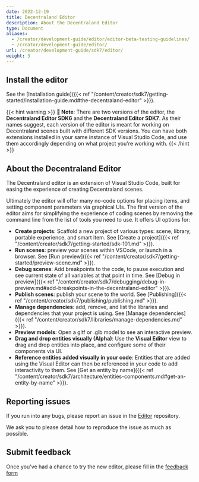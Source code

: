 ```yaml
---
date: 2022-12-19
title: Decentraland Editor
description: About the Decentraland Editor
type: Document
aliases:
  - /creator/development-guide/editor/editor-beta-testing-guidelines/
  - /creator/development-guide/editor/
url: /creator/development-guide/sdk7/editor/
weight: 3
---
```


## Install the editor

See the [Installation guide]({{< ref "/content/creator/sdk7/getting-started/installation-guide.md#the-decentraland-editor" >}}).

{{< hint warning >}}
**📔 Note**: There are two versions of the editor, the **Decentraland Editor SDK6** and the **Decentraland Editor SDK7**. As their names suggest, each version of the editor is meant for working on Decentraland scenes built with different SDK versions. You can have both extensions installed in your same instance of Visual Studio Code, and use them accordingly depending on what project you're working with.
{{< /hint >}}

## About the Decentraland Editor

The Decentraland editor is an extension of Visual Studio Code, built for easing the experience of creating Decentraland scenes.

Ultimately the editor will offer many no-code options for placing items, and setting component parameters via graphical UIs. The first version of the editor aims for simplifying the experience of coding scenes by removing the command line from the list of tools you need to use. It offers UI options for:

- **Create projects**: Scaffold a new project of various types: scene, library, portable experience, and smart item. See [Create a project]({{< ref "/content/creator/sdk7/getting-started/sdk-101.md" >}}).
- **Run scenes**: preview your scenes within VSCode, or launch in a browser. See [Run preview]({{< ref "/content/creator/sdk7/getting-started/preview-scene.md" >}}).
- **Debug scenes**: Add breakpoints to the code, to pause execution and see current state of all variables at that point in time. See [Debug in preview]({{< ref "/content/creator/sdk7/debugging/debug-in-preview.md#add-breakpoints-in-the-decentraland-editor" >}}).
- **Publish scenes**: publish your scene to the world. See [Publishing]({{< ref "/content/creator/sdk7/publishing/publishing.md" >}}).
- **Manage dependencies**: add, remove, and list the libraries and dependencies that your project is using. See [Manage dependencies]({{< ref "/content/creator/sdk7/libraries/manage-dependencies.md" >}}).
- **Preview models**: Open a gltf or .glb model to see an interactive preview.
- **Drag and drop entities visually (Alpha)**: Use the **Visual Editor** view to drag and drop entities into place, and configure some of their components via UI.
- **Reference entities added visually in your code**: Entities that are added using the Visual Editor can then be referenced in your code to add interactivity to them. See [Get an entity by name]({{< ref "/content/creator/sdk7/architecture/entities-components.md#get-an-entity-by-name" >}}).

## Reporting issues

If you run into any bugs, please report an issue in the [Editor](https://github.com/decentraland/editor-sdk7) repository.

We ask you to please detail how to reproduce the issue as much as possible.

## Submit feedback

Once you've had a chance to try the new editor, please fill in the [feedback form](https://form.typeform.com/to/aODGpdoQ)
